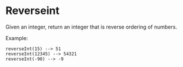 # Reverseint

Given an integer, return an integer that is reverse ordering of numbers.

Example:

    reverseInt(15) --> 51
    reverseInt(12345) --> 54321
    reverseInt(-90) --> -9
